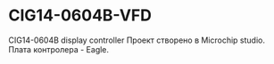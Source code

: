 # CIG14-0604B-VFD
CIG14-0604B display controller 
Проект створено в Microchip studio.
Плата контролера - Eagle.


